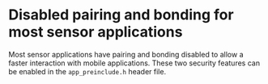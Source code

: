 # Disabled pairing and bonding for most sensor applications 

Most sensor applications have pairing and bonding disabled to allow a faster interaction with mobile applications. These two security features can be enabled in the `app_preinclude.h` header file.
